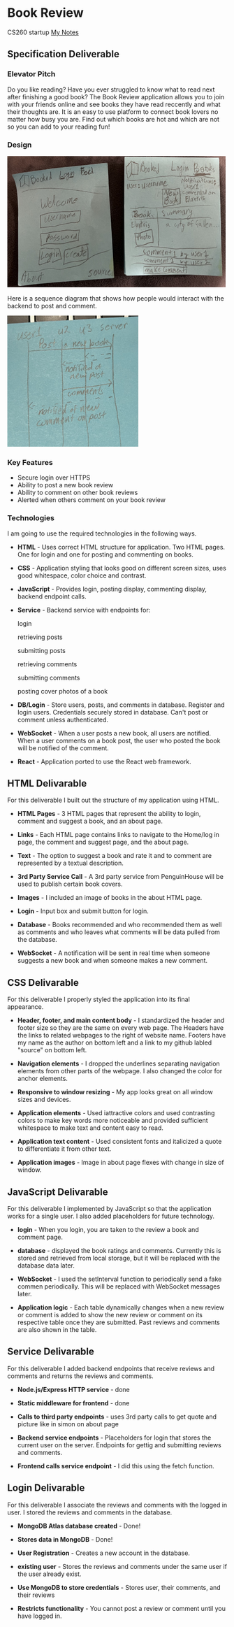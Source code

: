 # Book Review
CS260 startup
[My Notes](notes.md)

## Specification Deliverable

### Elevator Pitch

Do you like reading? Have you ever struggled to know what to read next after finishing a good book? The Book Review application allows you to join with your friends online and see books they have read reccently and what their thoughts are. It is an easy to use platform to connect book lovers no matter how busy you are. Find out which books are hot and which are not so you can add to your reading fun!

### Design

<img src=IMG_1853.jpg width="500" height="300">

Here is a sequence diagram that shows how people would interact with the backend to post and comment.

<img src=IMG_1854.jpg width="300" height="300">


### Key Features

- Secure login over HTTPS
- Ability to post a new book review
- Ability to comment on other book reviews
- Alerted when others comment on your book review

### Technologies

I am going to use the required technologies in the following ways.

- **HTML** - Uses correct HTML structure for application. Two HTML pages. One for login and one for posting and commenting on books.
- **CSS** - Application styling that looks good on different screen sizes, uses good whitespace, color choice and contrast.
- **JavaScript** - Provides login, posting display, commenting display, backend endpoint calls.
- **Service** - Backend service with endpoints for:

    login

    retrieving posts

    submitting posts

    retrieving comments

    submitting comments

    posting cover photos of a book
    
- **DB/Login** - Store users, posts, and comments in database. Register and login users. Credentials securely stored in database. Can't post or comment unless authenticated.
- **WebSocket** -  When a user posts a new book, all users are notified. When a user comments on a book post, the user who posted the book will be notified of the comment.
- **React** - Application ported to use the React web framework.

## HTML Delivarable

For this deliverable I built out the structure of my application using HTML.

- **HTML Pages** - 3 HTML pages that represent the ability to login, comment and suggest a book, and an about page.

- **Links** - Each HTML page contains links to navigate to the Home/log in page, the comment and suggest page, and the about page.

- **Text** - The option to suggest a book and rate it and to comment are represented by a textual description.

- **3rd Party Service Call** - A 3rd party service from PenguinHouse will be used to publish certain book covers.

- **Images** - I included an image of books in the about HTML page.

- **Login** - Input box and submit button for login. 

- **Database** - Books recommended and who recommended them as well as comments and who leaves what comments will be data pulled from the database.

- **WebSocket** - A notification will be sent in real time when someone suggests a new book and when someone makes a new comment.

## CSS Delivarable

For this deliverable I properly styled the application into its final appearance.

- **Header, footer, and main content body** - I standardized the header and footer size so they are the same on every web page. The Headers have the links to related webpages to the right of website name. Footers have my name as the author on bottom left and a link to my github labled "source" on bottom left.

- **Navigation elements** - I dropped the underlines separating navigation elements from other parts of the webpage. I also changed the color for anchor elements.

- **Responsive to window resizing** - My app looks great on all window sizes and devices.

- **Application elements** - Used iattractive colors and used contrasting colors to make key words more noticeable and provided sufficient whitespace to make text and content easy to read.

- **Application text content** - Used consistent fonts and italicized a quote to differentiate it from other text.

- **Application images** - Image in about page flexes with change in size of window.

## JavaScript Delivarable

For this deliverable I implemented by JavaScript so that the application works for a single user. I also added placeholders for future technology.

- **login** - When you login, you are taken to the review a book and comment page.

- **database** - displayed the book ratings and comments. Currently this is stored and retrieved from local storage, but it will be replaced with the database data later.

- **WebSocket** - I used the setInterval function to periodically send a fake commen periodically. This will be replaced with WebSocket messages later.

- **Application logic** - Each table dynamically changes when a new review or comment is added to show the new review or comment on its respective table once they are submitted. Past reviews and comments are also shown in the table.

## Service Delivarable

For this deliverable I added backend endpoints that receive reviews and comments and returns the reviews and comments.

- **Node.js/Express HTTP service** - done

- **Static middleware for frontend** - done

- **Calls to third party endpoints** - uses 3rd party calls to get quote and picture like in simon on about page

- **Backend service endpoints** - Placeholders for login that stores the current user on the server. Endpoints for gettig and submitting reviews and comments.

- **Frontend calls service endpoint** -  I did this using the fetch function.

## Login Delivarable

For this deliverable I associate the reviews and comments with the logged in user. I stored the reviews and comments in the database.

- **MongoDB Atlas database created** -  Done!

- **Stores data in MongoDB** -  Done!

- **User Registration** -  Creates a new account in the database.

- **existing user** -  Stores the reviews and comments under the same user if the user already exist.

- **Use MongoDB to store credentials** -  Stores user, their comments, and their reviews

- **Restricts functionality** -  You cannot post a review or comment until you have logged in.